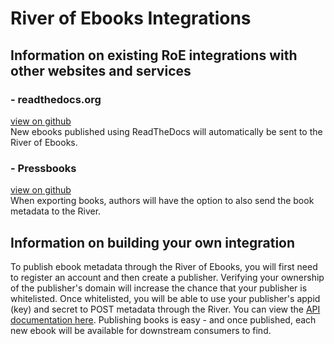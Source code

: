 # River of Ebooks Integrations
## Information on existing RoE integrations with other websites and services


### - readthedocs.org
[view on github](https://github.com/ghowardsit/readthedocs.org)  
New ebooks published using ReadTheDocs will automatically be sent to the River of Ebooks.

### - Pressbooks
[view on github](https://github.com/villa7/roe-pressbooks)  
When exporting books, authors will have the option to also send the book metadata to the River.


## Information on building your own integration

To publish ebook metadata through the River of Ebooks, you will first need to register an account and then create a publisher.
Verifying your ownership of the publisher's domain will increase the chance that your publisher is whitelisted. Once whitelisted, you will be able to use your publisher's appid (key) and secret to POST metadata through the River. You can view the [API documentation here](docs/api). Publishing books is easy - and once published, each new ebook will be available for downstream consumers to find.
